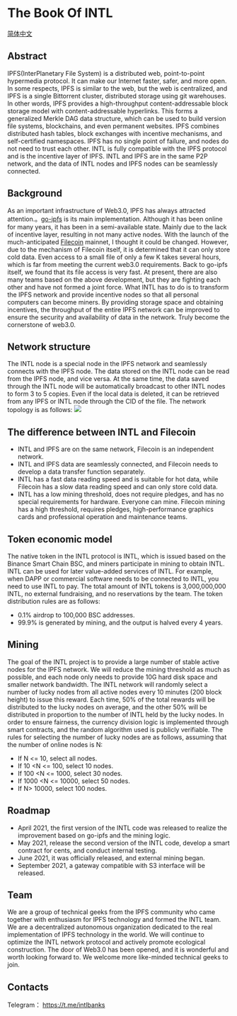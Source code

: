 
# The Book Of INTL
[简体中文](README_CN.md)

## Abstract
IPFS(InterPlanetary File System) is a distributed web, point-to-point hypermedia protocol. It can make our Internet faster, safer, and more open. In some respects, IPFS is similar to the web, but the web is centralized, and IPFS is a single Bittorrent cluster, distributed storage using git warehouses. In other words, IPFS provides a high-throughput content-addressable block storage model with content-addressable hyperlinks. This forms a generalized Merkle DAG data structure, which can be used to build version file systems, blockchains, and even permanent websites. IPFS combines distributed hash tables, block exchanges with incentive mechanisms, and self-certified namespaces. IPFS has no single point of failure, and nodes do not need to trust each other. INTL is fully compatible with the IPFS protocol and is the incentive layer of IPFS. INTL and IPFS are in the same P2P network, and the data of INTL nodes and IPFS nodes can be seamlessly connected.

## Background
As an important infrastructure of Web3.0, IPFS has always attracted attention.。[go-ipfs](https://github.com/ipfs/go-ipfs) is its main implementation. Although it has been online for many years, it has been in a semi-available state. Mainly due to the lack of incentive layer, resulting in not many active nodes. With the launch of the much-anticipated [Filecoin](https://github.com/filecoin-project/lotus) mainnet, I thought it could be changed. However, due to the mechanism of Filecoin itself, it is determined that it can only store cold data. Even access to a small file of only a few K takes several hours, which is far from meeting the current web3.0 requirements. Back to go-ipfs itself, we found that its file access is very fast. At present, there are also many teams based on the above development, but they are fighting each other and have not formed a joint force. What INTL has to do is to transform the IPFS network and provide incentive nodes so that all personal computers can become miners. By providing storage space and obtaining incentives, the throughput of the entire IPFS network can be improved to ensure the security and availability of data in the network. Truly become the cornerstone of web3.0.
## Network structure
The INTL node is a special node in the IPFS network and seamlessly connects with the IPFS node. The data stored on the INTL node can be read from the IPFS node, and vice versa. At the same time, the data saved through the INTL node will be automatically broadcast to other INTL nodes to form 3 to 5 copies. Even if the local data is deleted, it can be retrieved from any IPFS or INTL node through the CID of the file. The network topology is as follows:
![](https://doc.intlbanks.com/img/intl.jpg)

## The difference between INTL and Filecoin
- INTL and IPFS are on the same network, Filecoin is an independent network.
- INTL and IPFS data are seamlessly connected, and Filecoin needs to develop a data transfer function separately.
- INTL has a fast data reading speed and is suitable for hot data, while Filecoin has a slow data reading speed and can only store cold data.
- INTL has a low mining threshold, does not require pledges, and has no special requirements for hardware. Everyone can mine. Filecoin mining has a high threshold, requires pledges, high-performance graphics cards and professional operation and maintenance teams.

## Token economic model
The native token in the INTL protocol is INTL, which is issued based on the Binance Smart Chain BSC, and miners participate in mining to obtain INTL. INTL can be used for later value-added services of INTL. For example, when DAPP or commercial software needs to be connected to INTL, you need to use INTL to pay.
The total amount of INTL tokens is 3,000,000,000 INTL, no external fundraising, and no reservations by the team. The token distribution rules are as follows:

- 0.1% airdrop to 100,000 BSC addresses.  
- 99.9% is generated by mining, and the output is halved every 4 years.

## Mining
The goal of the INTL project is to provide a large number of stable active nodes for the IPFS network. We will reduce the mining threshold as much as possible, and each node only needs to provide 10G hard disk space and smaller network bandwidth. The INTL network will randomly select a number of lucky nodes from all active nodes every 10 minutes (200 block height) to issue this reward. Each time, 50% of the total rewards will be distributed to the lucky nodes on average, and the other 50% will be distributed in proportion to the number of INTL held by the lucky nodes. In order to ensure fairness, the currency division logic is implemented through smart contracts, and the random algorithm used is publicly verifiable.
The rules for selecting the number of lucky nodes are as follows, assuming that the number of online nodes is N:
- If N <= 10, select all nodes.
- If 10 <N <= 100, select 10 nodes.
- If 100 <N <= 1000, select 30 nodes.
- If 1000 <N <= 10000, select 50 nodes.
- If N> 10000, select 100 nodes.

## Roadmap
- April 2021, the first version of the INTL code was released to realize the improvement based on go-ipfs and the mining logic.
- May 2021, release the second version of the INTL code, develop a smart contract for cents, and conduct internal testing.
- June 2021, it was officially released, and external mining began.
- September 2021, a gateway compatible with S3 interface will be released.

## Team 
We are a group of technical geeks from the IPFS community who came together with enthusiasm for IPFS technology and formed the INTL team. We are a decentralized autonomous organization dedicated to the real implementation of IPFS technology in the world. We will continue to optimize the INTL network protocol and actively promote ecological construction. The door of Web3.0 has been opened, and it is wonderful and worth looking forward to. We welcome more like-minded technical geeks to join.

## Contacts

Telegram： https://t.me/intlbanks
